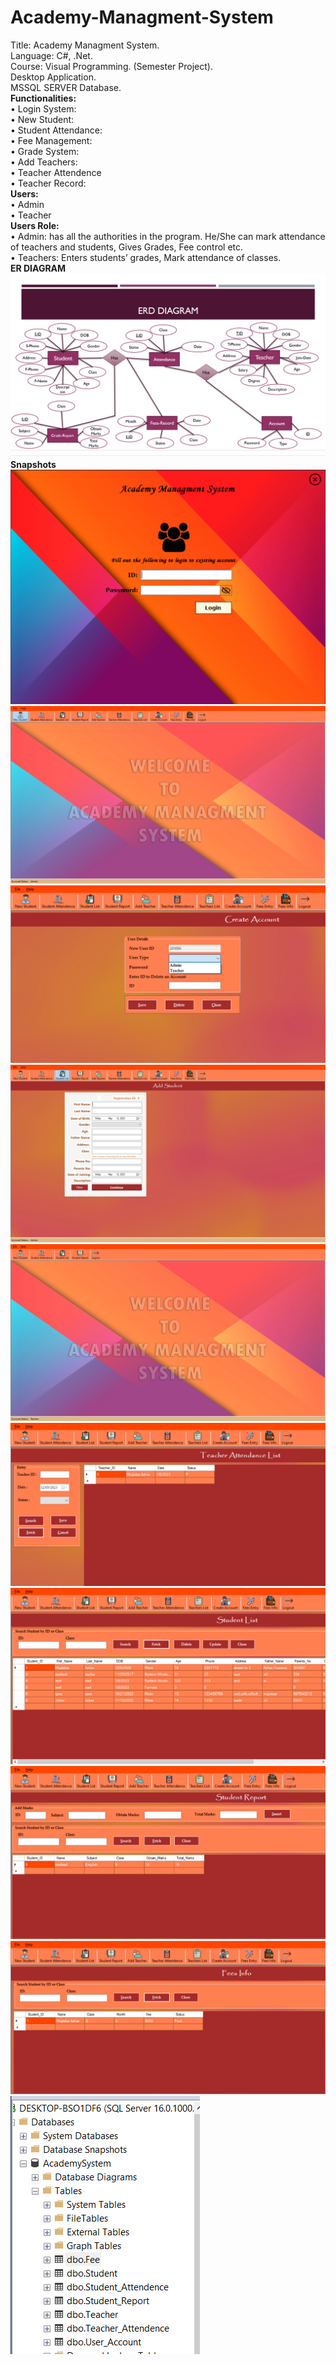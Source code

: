 # Academy-Managment-System
Title: Academy Managment System. <br>Language: C#, .Net. <br>Course: Visual Programming. (Semester Project). <br>Desktop Application. <br>MSSQL SERVER Database. <br>
<b>Functionalities: </b><br>
•	Login System: <br>
•	New Student:<br>
•	Student Attendance:<br>
•	Fee Management: <br>
•	Grade System: <br>
•	Add Teachers:<br>
•	Teacher Attendence<br> 
•	Teacher Record:<br>
<b>Users:</b><br>
•	Admin<br>
•	Teacher<br>
<b>Users Role:</b><br>
•	Admin: has all the authorities in the program. He/She can mark attendance of teachers and students, Gives Grades, Fee control etc.<br>
•	Teachers: Enters students’ grades, Mark attendance of classes.<br>
<b>ER DIAGRAM</b><br>
![alt ERD](https://github.com/MujtabaAzhar/Academy-Managment-System/blob/main/ERD.PNG) <br>
<b>Snapshots</b><br>
![alt snap](https://github.com/MujtabaAzhar/Academy-Managment-System/blob/main/login.PNG) <br>
![alt snap](https://github.com/MujtabaAzhar/Academy-Managment-System/blob/main/Dashboard.PNG) <br>
![alt snap](https://github.com/MujtabaAzhar/Academy-Managment-System/blob/main/CreateAccount.PNG) <br>
![alt snap](https://github.com/MujtabaAzhar/Academy-Managment-System/blob/main/new%20student.PNG) <br>
![alt snap](https://github.com/MujtabaAzhar/Academy-Managment-System/blob/main/TeacherAccount.PNG) <br>
![alt snap](https://github.com/MujtabaAzhar/Academy-Managment-System/blob/main/TAttendence.PNG) <br>
![alt snap](https://github.com/MujtabaAzhar/Academy-Managment-System/blob/main/Student_list.PNG) <br>
![alt snap](https://github.com/MujtabaAzhar/Academy-Managment-System/blob/main/Marks.PNG) <br>
![alt snap](https://github.com/MujtabaAzhar/Academy-Managment-System/blob/main/Fee%20info.PNG) <br>
![alt snap](https://github.com/MujtabaAzhar/Academy-Managment-System/blob/main/Tables.PNG) <br>
